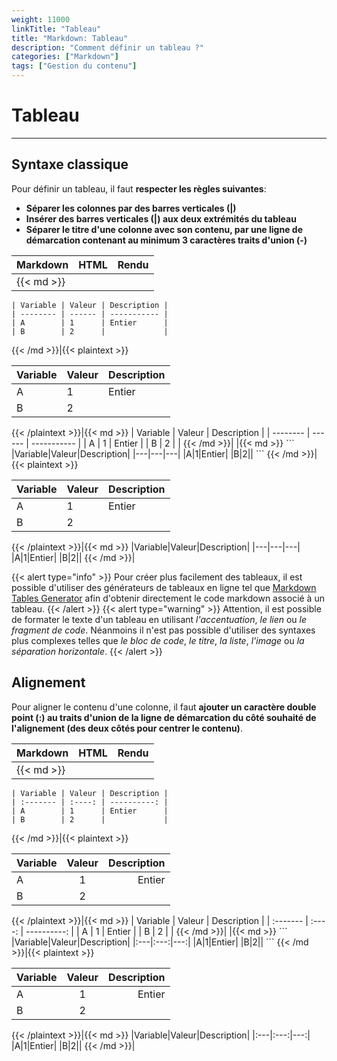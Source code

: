 ```yaml
---
weight: 11000
linkTitle: "Tableau"
title: "Markdown: Tableau"
description: "Comment définir un tableau ?"
categories: ["Markdown"]
tags: ["Gestion du contenu"]
---
```


# Tableau
---

## Syntaxe classique

Pour définir un tableau, il faut **respecter les règles suivantes**:

* **Séparer les colonnes par des barres verticales (\|)**
* **Insérer des barres verticales (\|) aux deux extrémités du tableau**
* **Séparer le titre d'une colonne avec son contenu, par une ligne de démarcation contenant au minimum 3 caractères traits d'union (-)**

| Markdown | HTML | Rendu |
| -------- | ---- | ----- |
|{{< md >}}
```
| Variable | Valeur | Description |
| -------- | ------ | ----------- |
| A        | 1      | Entier      |
| B        | 2      |             |
```
{{< /md >}}|{{< plaintext >}}
<table>
  <thead>
    <tr>
      <th>Variable</th>
      <th>Valeur</th>
      <th>Description</th>
    </tr>
  </thead>
  <tbody>
    <tr>
      <td>A</td>
      <td>1</td>
      <td>Entier</td>
    </tr>
    <tr>
      <td>B</td>
      <td>2</td>
      <td></td>
    </tr>
  </tbody>
</table>
{{< /plaintext >}}|{{< md >}}
| Variable | Valeur | Description |
| -------- | ------ | ----------- |
| A        | 1      | Entier      |
| B        | 2      |             |
{{< /md >}}|
|{{< md >}}
```
|Variable|Valeur|Description|
|---|---|---|
|A|1|Entier|
|B|2||
```
{{< /md >}}|{{< plaintext >}}
<table>
  <thead>
    <tr>
      <th>Variable</th>
      <th>Valeur</th>
      <th>Description</th>
    </tr>
  </thead>
  <tbody>
    <tr>
      <td>A</td>
      <td>1</td>
      <td>Entier</td>
    </tr>
    <tr>
      <td>B</td>
      <td>2</td>
      <td></td>
    </tr>
  </tbody>
</table>
{{< /plaintext >}}|{{< md >}}
|Variable|Valeur|Description|
|---|---|---|
|A|1|Entier|
|B|2||
{{< /md >}}|

{{< alert type="info" >}}
Pour créer plus facilement des tableaux, il est possible d'utiliser des générateurs de tableaux en ligne tel que [Markdown Tables Generator](https://www.tablesgenerator.com/markdown_tables) afin d'obtenir directement le code markdown associé à un tableau.
{{< /alert >}}
{{< alert type="warning" >}}
Attention, il est possible de formater le texte d'un tableau en utilisant *l'accentuation*, *le lien* ou *le fragment de code*. Néanmoins il n'est pas possible d'utiliser des syntaxes plus complexes telles que *le bloc de code*, *le titre*, *la liste*, *l'image* ou *la séparation horizontale*.
{{< /alert >}}

## Alignement

Pour aligner le contenu d'une colonne, il faut **ajouter un caractère double point (:) au traits d'union de la ligne de démarcation du côté souhaité de l'alignement (des deux côtés pour centrer le contenu)**.

| Markdown | HTML | Rendu |
| -------- | ---- | ----- |
|{{< md >}}
```
| Variable | Valeur | Description |
| :------- | :----: | ----------: |
| A        | 1      | Entier      |
| B        | 2      |             |
```
{{< /md >}}|{{< plaintext >}}
<table>
  <thead>
    <tr>
      <th align="left">Variable</th>
      <th align="center">Valeur</th>
      <th align="right">Description</th>
    </tr>
  </thead>
  <tbody>
    <tr>
      <td align="left">A</td>
      <td align="center">1</td>
      <td align="right">Entier</td>
    </tr>
    <tr>
      <td align="left">B</td>
      <td align="center">2</td>
      <td align="right"></td>
    </tr>
  </tbody>
</table>
{{< /plaintext >}}|{{< md >}}
| Variable | Valeur | Description |
| :------- | :----: | ----------: |
| A        | 1      | Entier      |
| B        | 2      |             |
{{< /md >}}|
|{{< md >}}
```
|Variable|Valeur|Description|
|:---|:---:|---:|
|A|1|Entier|
|B|2||
```
{{< /md >}}|{{< plaintext >}}
<table>
  <thead>
    <tr>
      <th align="left">Variable</th>
      <th align="center">Valeur</th>
      <th align="right">Description</th>
    </tr>
  </thead>
  <tbody>
    <tr>
      <td align="left">A</td>
      <td align="center">1</td>
      <td align="right">Entier</td>
    </tr>
    <tr>
      <td align="left">B</td>
      <td align="center">2</td>
      <td align="right"></td>
    </tr>
  </tbody>
</table>
{{< /plaintext >}}|{{< md >}}
|Variable|Valeur|Description|
|:---|:---:|---:|
|A|1|Entier|
|B|2||
{{< /md >}}|
